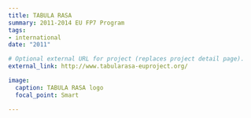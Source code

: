 ```yaml
---
title: TABULA RASA
summary: 2011-2014 EU FP7 Program
tags:
- international
date: "2011"

# Optional external URL for project (replaces project detail page).
external_link: http://www.tabularasa-euproject.org/

image:
  caption: TABULA RASA logo
  focal_point: Smart

---
```


